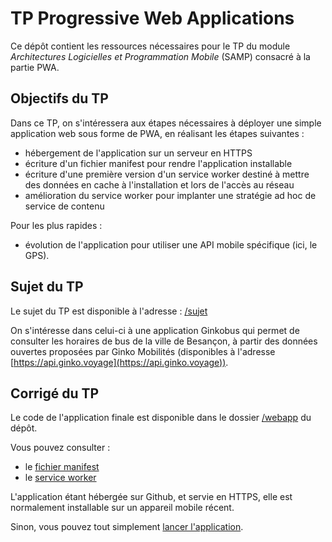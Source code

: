 # TP Progressive Web Applications
Ce dépôt contient les ressources nécessaires pour le TP du module *Architectures Logicielles et Programmation Mobile* (SAMP) consacré à la partie PWA. 

## Objectifs du TP

Dans ce TP, on s'intéressera aux étapes nécessaires à déployer une simple application web sous forme de PWA, en réalisant les étapes suivantes : 
- hébergement de l'application sur un serveur en HTTPS
- écriture d'un fichier manifest pour rendre l'application installable
- écriture d'une première version d'un service worker destiné à mettre des données en cache à l'installation et lors de l'accès au réseau
- amélioration du service worker pour implanter une stratégie ad hoc de service de contenu

Pour les plus rapides :
- évolution de l'application pour utiliser une API mobile spécifique (ici, le GPS). 

## Sujet du TP

Le sujet du TP est disponible à l'adresse : [/sujet](./sujet/index.html)

On s'intéresse dans celui-ci à une application Ginkobus qui permet de consulter les horaires de bus de la ville de Besançon, à partir des données ouvertes proposées par Ginko Mobilités (disponibles à l'adresse [https://api.ginko.voyage](https://api.ginko.voyage)).

## Corrigé du TP

Le code de l'application finale est disponible dans le dossier [/webapp](./webapp) du dépôt. 

Vous pouvez consulter :
- le [fichier manifest](https://github.com/fdadeau/ginkobusPWA/blob/main/webapp/ginkobusPWA.webmanifest)
- le [service worker](https://github.com/fdadeau/ginkobusPWA/blob/main/webapp/ServiceWorker.js)

L'application étant hébergée sur Github, et servie en HTTPS, elle est normalement installable sur un appareil mobile récent. 

Sinon, vous pouvez tout simplement [lancer l'application](https://fdadeau.github.io/ginkobusPWA/webapp/).
